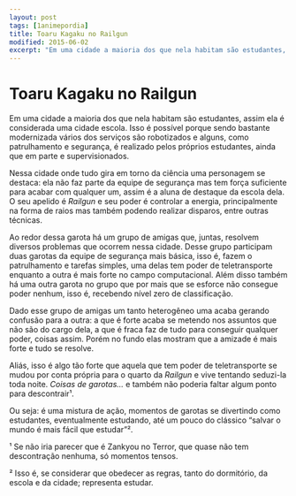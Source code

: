 ```yaml
---
layout: post
tags: [1animepordia]
title: Toaru Kagaku no Railgun
modified: 2015-06-02
excerpt: "Em uma cidade a maioria dos que nela habitam são estudantes, assim ela é considerada uma cidade escola. Isso é possível porque sendo bastante modernizada vários dos serviços são robotizados e alguns, como patrulhamento e segurança, é realizado pelos próprios estudantes, ainda que em parte e supervisionados."
---
```


Toaru Kagaku no Railgun
=======================

Em uma cidade a maioria dos que nela habitam são estudantes, assim ela é
considerada uma cidade escola. Isso é possível porque sendo bastante
modernizada vários dos serviços são robotizados e alguns, como
patrulhamento e segurança, é realizado pelos próprios estudantes, ainda
que em parte e supervisionados.

Nessa cidade onde tudo gira em torno da ciência uma personagem se
destaca: ela não faz parte da equipe de segurança mas tem força
suficiente para acabar com qualquer um, assim é a aluna de destaque da
escola dela. O seu apelido é *Railgun* e seu poder é controlar a
energia, principalmente na forma de raios mas também podendo realizar
disparos, entre outras técnicas.

Ao redor dessa garota há um grupo de amigas que, juntas, resolvem
diversos problemas que ocorrem nessa cidade. Desse grupo participam duas
garotas da equipe de segurança mais básica, isso é, fazem o
patrulhamento e tarefas simples, uma delas tem poder de teletransporte
enquanto a outra é mais forte no campo computacional. Além disso também
há uma outra garota no grupo que por mais que se esforce não consegue
poder nenhum, isso é, recebendo nível zero de classificação.

Dado esse grupo de amigas um tanto heterogêneo uma acaba gerando
confusão para a outra: a que é forte acaba se metendo nos assuntos que
não são do cargo dela, a que é fraca faz de tudo para conseguir qualquer
poder, coisas assim. Porém no fundo elas mostram que a amizade é mais
forte e tudo se resolve.

Aliás, isso é algo tão forte que aquela que tem poder de teletransporte
se mudou por conta própria para o quarto da *Railgun* e vive tentando
seduzi-la toda noite. *Coisas de garotas…* e também não poderia faltar
algum ponto para descontrair¹.

Ou seja: é uma mistura de ação, momentos de garotas se divertindo como
estudantes, eventualmente estudando, até um pouco do clássico “salvar o
mundo é mais fácil que estudar”².

<!-- more -->

¹ Se não iria parecer que é Zankyou no Terror, que quase não tem
descontração nenhuma, só momentos tensos.

² Isso é, se considerar que obedecer as regras, tanto do dormitório, da
escola e da cidade; representa estudar.


